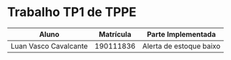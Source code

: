 # Trabalho TP1 de TPPE 

| Aluno                 | Matrícula | Parte Implementada     | 
|-----------------------|-----------|------------------------|
| Luan Vasco Cavalcante | 190111836 | Alerta de estoque baixo| 
